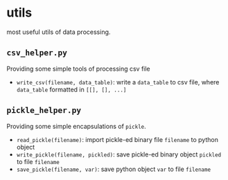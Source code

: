 # utils

most useful utils of data processing.

## `csv_helper.py`

Providing some simple tools of processing csv file

* `write_csv(filename, data_table)`: write a `data_table` to csv file, where `data_table` formatted in `[[], [], ...]`

## `pickle_helper.py`

Providing some simple encapsulations of `pickle`.

* `read_pickle(filename)`: import pickle-ed binary file `filename` to python object
* `write_pickle(filename, pickled)`: save pickle-ed binary object `pickled` to file `filename`
* `save_pickle(filename, var)`: save python object `var` to file `filename`